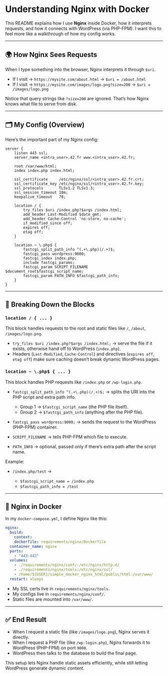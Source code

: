 # Understanding Nginx with Docker

This README explains how I use **Nginx** inside Docker, how it interprets requests, and how it connects with WordPress (via PHP-FPM). I want this to feel more like a walkthrough of how my config works.

---

## 🌍 How Nginx Sees Requests

When I type something into the browser, Nginx interprets it through `$uri`.

* If I visit → `https://mysite.com/about.html` → `$uri = /about.html`
* If I visit → `https://mysite.com/images/logo.png?size=200` → `$uri = /images/logo.png`

Notice that query strings like `?size=200` are ignored. That’s how Nginx knows what file to serve from disk.

---

## 🗂 My Config (Overview)

Here’s the important part of my Nginx config:

```nginx
server {
    listen 443 ssl;
    server_name <intra_user>.42.fr www.<intra_user>.42.fr;

    root /var/www/html;
    index index.php index.html;

    ssl_certificate     /etc/nginx/ssl/<intra_user>.42.fr.crt;
    ssl_certificate_key /etc/nginx/ssl/<intra_user>.42.fr.key;
    ssl_protocols       TLSv1.2 TLSv1.3;
    ssl_session_timeout 10m;
    keepalive_timeout   70;

    location / {
        try_files $uri /index.php?$args /index.html;
        add_header Last-Modified $date_gmt;
        add_header Cache-Control 'no-store, no-cache';
        if_modified_since off;
        expires off;
        etag off;
    }

    location ~ \.php$ {
        fastcgi_split_path_info ^(.+\.php)(/.+)$;
        fastcgi_pass wordpress:9000;
        fastcgi_index index.php;
        include fastcgi_params;
        fastcgi_param SCRIPT_FILENAME $document_root$fastcgi_script_name;
        fastcgi_param PATH_INFO $fastcgi_path_info;
    }
}
```

---

## 🔑 Breaking Down the Blocks

### `location / { ... }`

This block handles requests to the root and static files like `/`, `/about`, `/images/logo.png`.

* `try_files $uri /index.php?$args /index.html;` → serve the file if it exists, otherwise hand off to WordPress (`index.php`).
* Headers (`Last-Modified`, `Cache-Control`) and directives (`expires off`, `etag off`) make sure caching doesn’t break dynamic WordPress pages.

### `location ~ \.php$ { ... }`

This block handles PHP requests like `/index.php` or `/wp-login.php`.

* `fastcgi_split_path_info ^(.+\.php)(/.+)$;` → splits the URI into the PHP script and extra path info.

  * Group 1 → `$fastcgi_script_name` (the PHP file itself).
  * Group 2 → `$fastcgi_path_info` (anything after the PHP file).
* `fastcgi_pass wordpress:9000;` → sends the request to the WordPress (PHP-FPM) container.
* `SCRIPT_FILENAME` → tells PHP-FPM which file to execute.
* `PATH_INFO` → optional, passed only if there’s extra path after the script name.

Example:

* `/index.php/test` →

  * `$fastcgi_script_name = /index.php`
  * `$fastcgi_path_info = /test`

---

## 🐳 Nginx in Docker

In my `docker-compose.yml`, I define Nginx like this:

```yaml
nginx:
  build:
    context: .
    dockerfile: requirements/nginx/Dockerfile
  container_name: nginx
  ports:
    - "443:443"
  volumes:
    - ./requirements/nginx/conf/:/etc/nginx/http.d/
    - ./requirements/nginx/tools:/etc/nginx/ssl/
    - /home/${USER}/simple_docker_nginx_html/public/html:/var/www/
  restart: always
```

* My SSL certs live in `requirements/nginx/tools`.
* My configs live in `requirements/nginx/conf/`.
* Static files are mounted into `/var/www/`.

---

## ✅ End Result

* When I request a static file (like `/images/logo.png`), Nginx serves it directly.
* When I request a PHP file (like `/wp-login.php`), Nginx forwards it to WordPress (PHP-FPM) on port `9000`.
* WordPress then talks to the database to build the final page.

This setup lets Nginx handle static assets efficiently, while still letting WordPress generate dynamic content.

